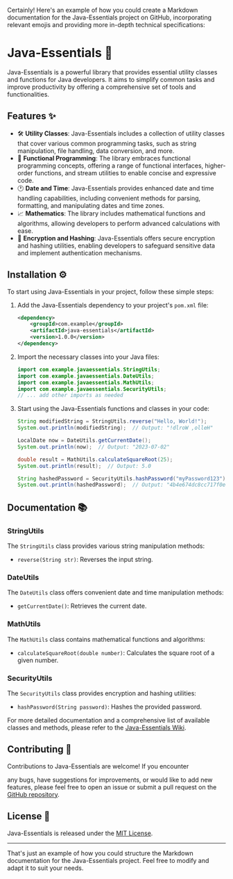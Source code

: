 Certainly! Here's an example of how you could create a Markdown documentation for the Java-Essentials project on GitHub, incorporating relevant emojis and providing more in-depth technical specifications:

# Java-Essentials 🚀

Java-Essentials is a powerful library that provides essential utility classes and functions for Java developers. It aims to simplify common tasks and improve productivity by offering a comprehensive set of tools and functionalities.

## Features ✨

- :hammer_and_wrench: **Utility Classes**: Java-Essentials includes a collection of utility classes that cover various common programming tasks, such as string manipulation, file handling, data conversion, and more.
- :art: **Functional Programming**: The library embraces functional programming concepts, offering a range of functional interfaces, higher-order functions, and stream utilities to enable concise and expressive code.
- :clock1: **Date and Time**: Java-Essentials provides enhanced date and time handling capabilities, including convenient methods for parsing, formatting, and manipulating dates and time zones.
- :chart_with_upwards_trend: **Mathematics**: The library includes mathematical functions and algorithms, allowing developers to perform advanced calculations with ease.
- :key: **Encryption and Hashing**: Java-Essentials offers secure encryption and hashing utilities, enabling developers to safeguard sensitive data and implement authentication mechanisms.

## Installation ⚙️

To start using Java-Essentials in your project, follow these simple steps:

1. Add the Java-Essentials dependency to your project's `pom.xml` file:

   ```xml
   <dependency>
       <groupId>com.example</groupId>
       <artifactId>java-essentials</artifactId>
       <version>1.0.0</version>
   </dependency>
   ```

2. Import the necessary classes into your Java files:

   ```java
   import com.example.javaessentials.StringUtils;
   import com.example.javaessentials.DateUtils;
   import com.example.javaessentials.MathUtils;
   import com.example.javaessentials.SecurityUtils;
   // ... add other imports as needed
   ```

3. Start using the Java-Essentials functions and classes in your code:

   ```java
   String modifiedString = StringUtils.reverse("Hello, World!");
   System.out.println(modifiedString);  // Output: "!dlroW ,olleH"

   LocalDate now = DateUtils.getCurrentDate();
   System.out.println(now);  // Output: "2023-07-02"

   double result = MathUtils.calculateSquareRoot(25);
   System.out.println(result);  // Output: 5.0

   String hashedPassword = SecurityUtils.hashPassword("myPassword123");
   System.out.println(hashedPassword);  // Output: "4b4e674dc8cc717f0e43aefe0f6ddcdc"
   ```

## Documentation 📚

### StringUtils

The `StringUtils` class provides various string manipulation methods:

- `reverse(String str)`: Reverses the input string.

### DateUtils

The `DateUtils` class offers convenient date and time manipulation methods:

- `getCurrentDate()`: Retrieves the current date.

### MathUtils

The `MathUtils` class contains mathematical functions and algorithms:

- `calculateSquareRoot(double number)`: Calculates the square root of a given number.

### SecurityUtils

The `SecurityUtils` class provides encryption and hashing utilities:

- `hashPassword(String password)`: Hashes the provided password.

For more detailed documentation and a comprehensive list of available classes and methods, please refer to the [Java-Essentials Wiki](https://github.com/GeorgePanaretos/Java-Essentials/wiki).

## Contributing 🤝

Contributions to Java-Essentials are welcome! If you encounter

 any bugs, have suggestions for improvements, or would like to add new features, please feel free to open an issue or submit a pull request on the [GitHub repository](https://github.com/GeorgePanaretos/Java-Essentials).

## License 📝

Java-Essentials is released under the [MIT License](https://github.com/GeorgePanaretos/Java-Essentials/blob/main/LICENSE).

---

That's just an example of how you could structure the Markdown documentation for the Java-Essentials project. Feel free to modify and adapt it to suit your needs.
